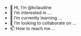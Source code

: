 - 👋 Hi, I’m @kclaudine
- 👀 I’m interested in ...
- 🌱 I’m currently learning ...
- 💞️ I’m looking to collaborate on ...
- 📫 How to reach me ...

<!---
kclaudine/kclaudine is a ✨ special ✨ repository because its `README.md` (this file) appears on your GitHub profile.
You can click the Preview link to take a look at your changes.
--->
